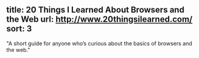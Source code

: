 title: 20 Things I Learned About Browsers and the Web
url: http://www.20thingsilearned.com/
sort: 3
---
"A short guide for anyone who’s curious about the basics of browsers and the web."
